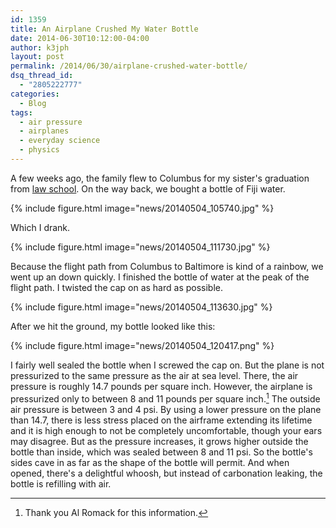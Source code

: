 ```yaml
---
id: 1359
title: An Airplane Crushed My Water Bottle
date: 2014-06-30T10:12:00-04:00
author: k3jph
layout: post
permalink: /2014/06/30/airplane-crushed-water-bottle/
dsq_thread_id:
  - "2805222777"
categories:
  - Blog
tags:
  - air pressure
  - airplanes
  - everyday science
  - physics
---
```

A few weeks ago, the family flew to Columbus for my sister's graduation from [law school](http://www.udayton.edu/law/).  On the way back, we bought a bottle of Fiji water.

{% include figure.html image="news/20140504_105740.jpg" %}

Which I drank.

{% include figure.html image="news/20140504_111730.jpg" %}

Because the flight path from Columbus to Baltimore is kind of a rainbow, we went up an down quickly.  I finished the bottle of water at the peak of the flight path.  I twisted the cap on as hard as possible.

{% include figure.html image="news/20140504_113630.jpg" %}

After we hit the ground, my bottle looked like this:

{% include figure.html image="news/20140504_120417.png" %}

I fairly well sealed the bottle when I screwed the cap on.  But the plane is not pressurized to the same pressure as the air at sea level.  There, the air pressure is roughly 14.7 pounds per square inch.  However, the airplane is pressurized only to between 8 and 11 pounds per square inch.[^romack]  The outside air pressure is between 3 and 4 psi.  By using a lower pressure on the plane than 14.7, there is less stress placed on the airframe extending its lifetime and it is high enough to not be completely uncomfortable, though your ears may disagree.  But as the pressure increases, it grows higher outside the bottle than inside, which was sealed between 8 and 11 psi.  So the bottle's sides cave in as far as the shape of the bottle will permit.  And when opened, there's a delightful whoosh, but instead of carbonation leaking, the bottle is refilling with air.

[^romack]: Thank you Al Romack for this information.
